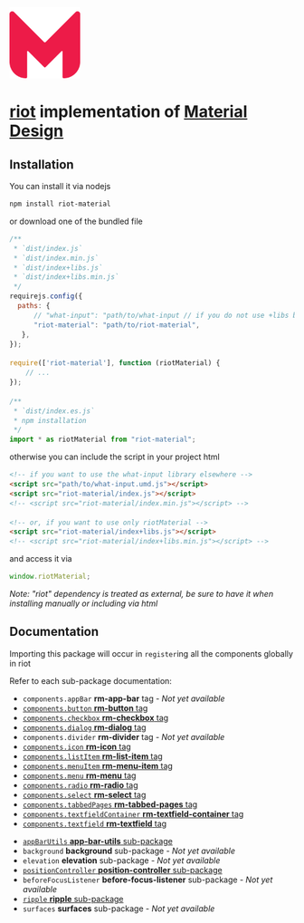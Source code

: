 <img src="logo.svg" width="125">

# [riot](https://riot.js.org/) implementation of [Material Design](https://material.io/)
## Installation
You can install it via nodejs
```sh
npm install riot-material
```
or download one of the bundled file
```js
/**
 * `dist/index.js`
 * `dist/index.min.js`
 * `dist/index+libs.js`
 * `dist/index+libs.min.js`
 */
requirejs.config({
  paths: {
      // "what-input": "path/to/what-input // if you do not use +libs bundle
      "riot-material": "path/to/riot-material",
   },
});

require(['riot-material'], function (riotMaterial) {
    // ...
});

/**
 * `dist/index.es.js`
 * npm installation
 */
import * as riotMaterial from "riot-material";
```
otherwise you can include the script in your project html
```html
<!-- if you want to use the what-input library elsewhere -->
<script src="path/to/what-input.umd.js"></script>
<script src="riot-material/index.js"></script>
<!-- <script src="riot-material/index.min.js"></script> -->

<!-- or, if you want to use only riotMaterial -->
<script src="riot-material/index+libs.js"></script>
<!-- <script src="riot-material/index+libs.min.js"></script> -->
```
and access it via
```js
window.riotMaterial;
```
*Note: "riot" dependency is treated as external, be sure to have it when installing manually or including via html*
## Documentation
Importing this package will occur in `register`ing all the components globally in riot

Refer to each sub-package documentation:
- `components.appBar` **rm-app-bar** tag - *Not yet available*
- [`components.button` **rm-button** tag](https://github.com/riot-material/rm-button#properties)
- [`components.checkbox` **rm-checkbox** tag](https://github.com/riot-material/rm-checkbox#properties)
- [`components.dialog` **rm-dialog** tag](https://github.com/riot-material/rm-dialog#properties)
- `components.divider` **rm-divider** tag - *Not yet available*
- [`components.icon` **rm-icon** tag](https://github.com/riot-material/rm-icon#documentation)
- [`components.listItem` **rm-list-item** tag](https://github.com/riot-material/rm-list-item#properties)
- [`components.menuItem` **rm-menu-item** tag](https://github.com/riot-material/rm-menu-item#properties)
- [`components.menu` **rm-menu** tag](https://github.com/riot-material/rm-menu#properties)
- [`components.radio` **rm-radio** tag](https://github.com/riot-material/rm-radio#properties)
- [`components.select` **rm-select** tag](https://github.com/riot-material/rm-select)
- [`components.tabbedPages` **rm-tabbed-pages** tag](https://github.com/riot-material/rm-tabbed-pages#properties)
- [`components.textfieldContainer` **rm-textfield-container** tag](https://github.com/riot-material/rm-textfield-container#properties)
- [`components.textfield` **rm-textfield** tag](https://github.com/riot-material/rm-textfield#properties)
<!--  -->
- [`appBarUtils` **app-bar-utils** sub-package](https://github.com/riot-material/app-bar-utils#documentation)
- `background` **background** sub-package - *Not yet available*
- `elevation` **elevation** sub-package - *Not yet available*
- [`positionController` **position-controller** sub-package](https://github.com/riot-material/position-controller#methods)
- `beforeFocusListener` **before-focus-listener** sub-package - *Not yet available*
- [`ripple` **ripple** sub-package](https://github.com/riot-material/ripple#methods)
- `surfaces` **surfaces** sub-package - *Not yet available*